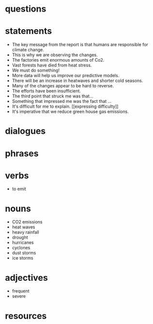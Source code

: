# questions

# statements
- The key message from the report is that humans are responsible for climate change.
- This is why we are observing the changes.
- The factories emit enormous amounts of Co2.
- Vast forests have died from heat stress.
- We must do something!
- More data will help us improve our predictive models.
- There will be an increase in heatwaves and shorter cold seasons.
- Many of the changes appear to be hard to reverse.
- The efforts have been insufficient.
- The third point that struck me was that... 
- Something that impressed me was the fact that ...
- It's difficult for me to explain. [[expressing difficulty]]
- It's imperative that we reduce green house gas emissions.
# dialogues

# phrases

# verbs
- to emit

# nouns
- CO2 emissions
- heat waves
- heavy rainfall
- drought
- hurricanes
- cyclones
- dust storms
- ice storms

# adjectives
- frequent
- severe
# resources
